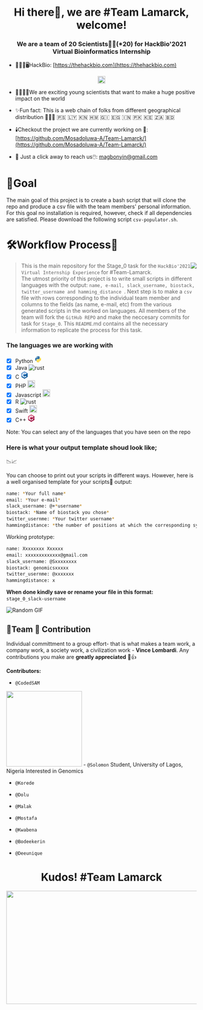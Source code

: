 <h1 align="center"> Hi there👋, we are #Team Lamarck, welcome!</h1>
<h3 align="center"> We are a team of 20 Scientists👩‍🔬(*20) for HackBio'2021 Virtual Bioinformatics Internship</h3>

- 💊🧬🔬🖥️HackBio: [https://thehackbio.com](https://thehackbio.com)

<p align="center">
<a href="https://twitter.com/TheHackbio" target="blank"><img align="center" src="https://cdn.jsdelivr.net/npm/simple-icons@3.0.1/icons/twitter.svg" height="20" width="20" /></a> </p>

- 👩‍🔬👩‍💻We are exciting young scientists that want to make a huge positive impact on the world

- ✨Fun fact: This is a web chain of folks from different geographical distribution 💓🇳🇬 🇵🇸 🇱🇾 🇰🇳 🇭🇲 🇬🇮 🇪🇬 🇮🇳 🇵🇰 🇰🇪 🇿🇦 🇧🇩

- 🕯️Checkout the project we are currently working on 🔭: [https://github.com/Mosadoluwa-A/Team-Lamarck/](https://github.com/Mosadoluwa-A/Team-Lamarck/)

- 📩 Just a click away to reach us🖱️: magbonyin@gmail.com

# 📌Goal
The main goal of this project is to create a bash script that will clone the repo and produce a csv file with the team members' personal information. For this goal no installation is required, however, check if all dependencies are satisfied. Please download the following script `csv-populator.sh`.
# 🛠️Workflow  Process🧬
<img align="right" src="https://user-images.githubusercontent.com/77963733/128214179-9f5bb451-9426-4ceb-b7b4-6840543e9ef4.png">

>This is the main repository for the Stage_0 task for the `HackBio'2021 Virtual Internship Experience` for #Team-Lamarck. <br>
The utmost priority of this project is to write small scripts in different languages with the output: `name, e-mail, slack_username, biostack, twitter_username and hamming_distance `. Next step is to make a `csv` file with rows corresponding to  the individual team member and columns to the fields (as name, e-mail, etc) from the various generated scripts in the worked on languages. All members of the team will fork the `GitHub REPO` and make the neccesary commits for task for `Stage_0`. This `README`.md contains all the necessary information to replicate the process for this task. <br>

<h3 align="left"> The languages we are working with</h3>

- [x] Python <img src="https://raw.githubusercontent.com/devicons/devicon/master/icons/python/python-original.svg" alt="python" width="20" height="20"/> </a>
- [x] Java <img src="https://user-images.githubusercontent.com/77963733/128340182-b8fac76f-fd0c-41f2-afb3-63b0b70fd9ce.jpg" alt="rust" width="20" height="20"/> </a>
- [x] C <img src="https://raw.githubusercontent.com/devicons/devicon/master/icons/c/c-original.svg" alt="c" width="20" height="20"/> </a> 
- [x] PHP <img src="https://user-images.githubusercontent.com/77963733/128209932-b3697449-3917-4348-9fa2-6912c8646369.png" width="20" height="20">
- [x] Javascript <img src="https://user-images.githubusercontent.com/77963733/128212530-0c20444b-f23b-4201-9dca-cfc016ad3b73.png" width="20" height="20">
- [x] R <img src="https://www.r-project.org/Rlogo.png" alt="rust" width="20" height="20"/> </a>
- [x] Swift <img src="https://user-images.githubusercontent.com/77963733/128212820-3e69c873-537f-4657-b52b-938b4ac248f0.png" width="20" height="20">
- [x] C++ <img src="https://raw.githubusercontent.com/devicons/devicon/master/icons/cplusplus/cplusplus-original.svg" alt="cplusplus" width="20" height="20"/> </a> 

Note: You can select any of the languages that you have seen on the repo

<h3 align="left"> Here is what your output template shoud look like;</h3>📉📈

You can choose to print out your scripts in different ways. However, here is a well organised template for your scripts📑 output:

```bash
name: *Your full name*
email: *Your e-mail* 
slack_username: @+*username*
biostack: *Name of biostack you chose*
twitter_usernme: *Your twitter username*
hammingdistance: *the number of positions at which the corresponding symbols are different*
```
Working prototype:
```bash
name: Xxxxxxxx Xxxxxx
email: xxxxxxxxxxxxx@gmail.com
slack_username: @Sxxxxxxxx
biostack: genomicsxxxxx
twitter_usernme: @xxxxxxx
hammingdistance: x
```
**When done kindly save or rename your file in this format:<br>** `stage_0_slack-username`

![Random GIF](https://media.giphy.com/media/ZVik7pBtu9dNS/giphy.gif)

## 📌Team 🚀 Contribution

Individual committment to a group effort- that is what makes a team work, a company work, a society work, a civilization work - **Vince Lombardi**. Any contributions you make are **greatly appreciated** 👏👍

**Contributors:**
- `@CodedSAM`


<img src="https://user-images.githubusercontent.com/77963733/128222640-e9fb13a7-178d-42f6-8282-fcb8d27454a7.jpg" width="200" height="200"> - `@Solomon`                          Student, University of Lagos, Nigeria                                                                                                                                            Interested in Genomics 

- `@Korede`

- `@Dolu`

- `@Malak`

- `@Mostafa`

- `@Kwabena`

- `@Bodeekerin`

- `@Deeunique`


<h1 align="center"> Kudos! #Team Lamarck</h1> 
<p align="center"> 
<img src="https://user-images.githubusercontent.com/77963733/128228711-7ba2d725-1552-4ba4-9cdf-bb6635469468.jpeg" width="800" height="300">
